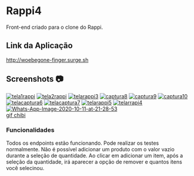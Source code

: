 # Rappi4

Front-end criado para o clone do Rappi.

## Link da Aplicação

http://woebegone-finger.surge.sh

## Screenshots :camera:

<a href="https://imgbb.com/"><img src="https://i.ibb.co/cDjNpf3/tela1rappi.png" alt="tela1rappi" border="0"></a>
<a href="https://imgbb.com/"><img src="https://i.ibb.co/tXThFk3/tela2rappi.png" alt="tela2rappi" border="0"></a>
<a href="https://imgbb.com/"><img src="https://i.ibb.co/cbys7S1/telarappi3.png" alt="telarappi3" border="0"></a>
<a href="https://imgbb.com/"><img src="https://i.ibb.co/sK4cgZV/captura8.png" alt="captura8" border="0"></a>
<a href="https://imgbb.com/"><img src="https://i.ibb.co/HKzLkJT/captura9.png" alt="captura9" border="0"></a>
<a href="https://imgbb.com/"><img src="https://i.ibb.co/Bsc2mSh/captura10.png" alt="captura10" border="0"></a>
<a href="https://imgbb.com/"><img src="https://i.ibb.co/tL3f3QX/telacaptura6.png" alt="telacaptura6" border="0"></a>
<a href="https://imgbb.com/"><img src="https://i.ibb.co/nbkcK8s/telacaptura7.png" alt="telacaptura7" border="0"></a>
<a href="https://imgbb.com/"><img src="https://i.ibb.co/c3DLGkJ/telarappi5.png" alt="telarappi5" border="0"></a>
<a href="https://imgbb.com/"><img src="https://i.ibb.co/ZGq9S9D/telarrapi4.png" alt="telarrapi4" border="0"></a>
<a href="https://imgbb.com/"><img src="https://i.ibb.co/VYH2fyy/Whats-App-Image-2020-10-11-at-21-28-53.jpg" alt="Whats-App-Image-2020-10-11-at-21-28-53" border="0"></a><br /><a target='_blank' href='https://imgbb.com/'>gif chibi</a><br />



### Funcionalidades
Todos os endpoints estão funcionando. Pode realizar os testes normalmente.
Não é possível adicionar um produto com o valor vazio durante a seleção de quantidade.
Ao clicar em adicionar um item, após a seleção da quantidade, irá aparecer a opção de remover e quantos itens você selecinou.


